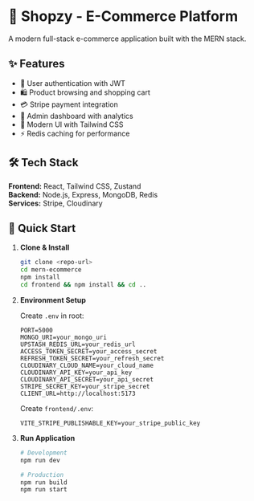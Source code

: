# 🛒 Shopzy - E-Commerce Platform

A modern full-stack e-commerce application built with the MERN stack.

## ✨ Features

- 🔐 User authentication with JWT
- 🛍️ Product browsing and shopping cart
- 💳 Stripe payment integration
- 👑 Admin dashboard with analytics
- 🎨 Modern UI with Tailwind CSS
- ⚡ Redis caching for performance

## 🛠️ Tech Stack

**Frontend:** React, Tailwind CSS, Zustand  
**Backend:** Node.js, Express, MongoDB, Redis  
**Services:** Stripe, Cloudinary

## 🚀 Quick Start

1. **Clone & Install**
   ```bash
   git clone <repo-url>
   cd mern-ecommerce
   npm install
   cd frontend && npm install && cd ..
   ```

2. **Environment Setup**
   
   Create `.env` in root:
   ```env
   PORT=5000
   MONGO_URI=your_mongo_uri
   UPSTASH_REDIS_URL=your_redis_url
   ACCESS_TOKEN_SECRET=your_access_secret
   REFRESH_TOKEN_SECRET=your_refresh_secret
   CLOUDINARY_CLOUD_NAME=your_cloud_name
   CLOUDINARY_API_KEY=your_api_key
   CLOUDINARY_API_SECRET=your_api_secret
   STRIPE_SECRET_KEY=your_stripe_secret
   CLIENT_URL=http://localhost:5173
   ```
   
   Create `frontend/.env`:
   ```env
   VITE_STRIPE_PUBLISHABLE_KEY=your_stripe_public_key
   ```

3. **Run Application**
   ```bash
   # Development
   npm run dev
   
   # Production
   npm run build
   npm run start
   ```

